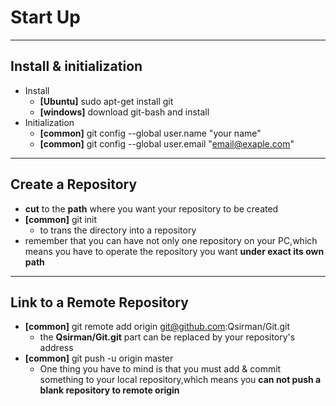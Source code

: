# Start Up
---
## Install & initialization
* Install
	* **[Ubuntu]** sudo apt-get install git
	* **[windows]** download git-bash and install
* Initialization
	* **[common]** git config --global user.name "your name"
	* **[common]** git config --global user.email "email@exaple.com"

---
## Create a Repository
* **cut** to the **path** where you want your repository to be created
* **[common]** git init
	* to trans the directory into a repository
* remember that you can have not only one repository on your PC,which means you have to operate the repository you want **under exact its own path**
---
## Link to a Remote Repository
* **[common]** git remote add origin git@github.com:Qsirman/Git.git
	* the **Qsirman/Git.git** part can be replaced by your repository's address
* **[common]** git push -u origin master
	* One thing you have to mind is that you must add & commit something to your local repository,which means you **can not push a blank repository to remote origin**

